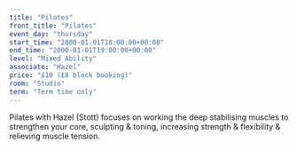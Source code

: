 ```yaml
---
title: "Pilates"
front_title: "Pilates"
event_day: "thursday"
start_time: "2000-01-01T18:00:00+00:00"
end_time: "2000-01-01T19:00:00+00:00"
level: "Mixed Ability"
associate: "Hazel"
price: "£10 (£8 block booking)"
room: "Studio"
term: "Term time only"
---
```


Pilates with Hazel (Stott) focuses on working the deep stabilising muscles to strengthen your core, sculpting & toning, increasing strength & flexibility & relieving muscle tension.
